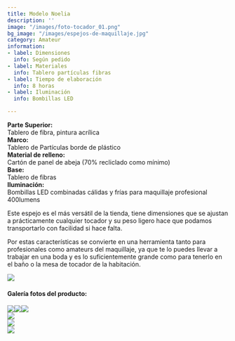 ```yaml
---
title: Modelo Noelia
description: ''
image: "/images/foto-tocador_01.png"
bg_image: "/images/espejos-de-maquillaje.jpg"
category: Amateur
information:
- label: Dimensiones
  info: Según pedido
- label: Materiales
  info: Tablero partículas fibras
- label: Tiempo de elaboración
  info: 8 horas
- label: Iluminación
  info: Bombillas LED

---
```

**Parte Superior:**  
Tablero de fibra, pintura acrílica  
**Marco:**  
Tablero de Partículas borde de plástico  
**Material de relleno:**  
Cartón de panel de abeja (70% recliclado como mínimo)  
**Base:**  
Tablero de fibras  
**Iluminación:**  
Bombillas LED combinadas cálidas y frías para maquillaje profesional 400lumens

Este espejo es el más versátil de la tienda, tiene dimensiones que se ajustan a prácticamente cualquier tocador y su peso ligero hace que podamos transportarlo con facilidad si hace falta.

Por estas características se convierte en una herramienta tanto para profesionales como amateurs del maquillaje, ya que te lo puedes llevar a trabajar en una boda y es lo suficientemente grande como para tenerlo en el baño o la mesa de tocador de la habitación.

[![](/images/boton.png)](https://espejosdemaquillaje.es/contact/ "Pedido")

#### Galería fotos del producto:

![](/images/foto-tocador_011.png)![](/images/foto-tocador_022.png)![](/images/foto-tocador_032.png)  
![](/images/foto-tocador_042.png)  
![](/images/foto-tocador_052.png)  
![](/images/foto-tocador_062.png)